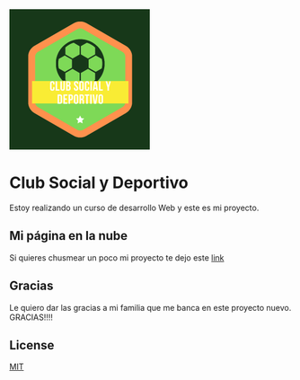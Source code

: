 <img src="logo1.png" width="250px" eight="190px">

# Club Social y Deportivo

Estoy realizando un curso de desarrollo Web y este es mi proyecto.

## Mi página en la nube

Si quieres chusmear un poco mi proyecto te dejo este [link](https://arieltom81.github.io/ClubTomolioni/) 



## Gracias
Le quiero dar las gracias a mi familia que me banca en este proyecto nuevo. GRACIAS!!!!

## License
[MIT](https://choosealicense.com/licenses/mit/)
